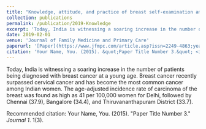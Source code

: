 ```yaml
---
title: "Knowledge, attitude, and practice of breast self-examination amongst female IT professionals in Silicon Valley of India"
collection: publications
permalink: /publication/2019-Knowledge
excerpt: 'Today, India is witnessing a soaring increase in the number of patients being diagnosed with breast cancer at a young age. Breast cancer recently surpassed cervical cancer and has become the most common cancer among Indian women. The age-adjusted incidence rate of carcinoma of the breast was found as high as 41 per 100,000 women for Delhi, followed by Chennai (37.9), Bangalore (34.4), and Thiruvananthapuram District (33.7). '
date: 2019-02-01
venue: 'Journal of Family Medicine and Primary Care'
paperurl: '[Paper](https://www.jfmpc.com/article.asp?issn=2249-4863;year=2019;volume=8;issue=2;spage=568;epage=572;aulast=Kalliguddi;type=3)'
citation: 'Your Name, You. (2015). &quot;Paper Title Number 3.&quot; <i>Journal 1</i>. 1(3).'
---
```

Today, India is witnessing a soaring increase in the number of patients being diagnosed with breast cancer at a young age. Breast cancer recently surpassed cervical cancer and has become the most common cancer among Indian women. The age-adjusted incidence rate of carcinoma of the breast was found as high as 41 per 100,000 women for Delhi, followed by Chennai (37.9), Bangalore (34.4), and Thiruvananthapuram District (33.7). 


Recommended citation: Your Name, You. (2015). "Paper Title Number 3." <i>Journal 1</i>. 1(3).
